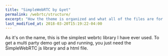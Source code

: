 ```yaml
---
title: "SimpleWebRTC by &yet"
permalink: /webrtc/structure/
excerpt: "How the theme is organized and what all of the files are for."
last_modified_at: 2018-03-20T15:19:22-04:00
---
```


As it's on the name, this is the simplest webrtc library I have ever used. To get a multi party demo get up and running, you just need the SimpleWebRTC js library and a html file.
